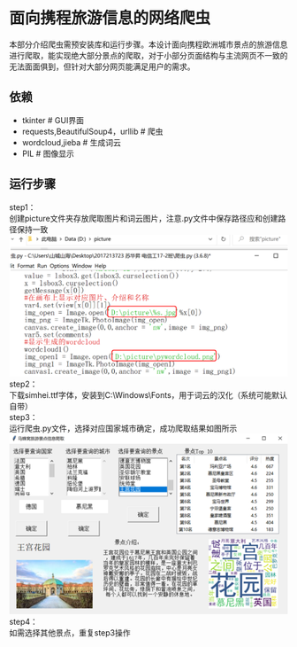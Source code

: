 # 面向携程旅游信息的网络爬虫
本部分介绍爬虫需预安装库和运行步骤。本设计面向携程欧洲城市景点的旅游信息进行爬取，能实现绝大部分景点的爬取，对于小部分页面结构与主流网页不一致的无法面面俱到，但针对大部分网页能满足用户的需求。
## 依赖
* tkinter # GUI界面
* requests,BeautifulSoup4，urllib # 爬虫
* wordcloud,jieba # 生成词云
* PIL # 图像显示
## 运行步骤
step1：<br>
创建picture文件夹存放爬取图片和词云图片，注意.py文件中保存路径应和创建路径保持一致<br>
![不存在](https://github.com/westernworld/hello-world/raw/master/img-folder/路径.png)
step2：<br>
下载simhei.ttf字体，安装到C:\Windows\Fonts，用于词云的汉化（系统可能默认自带）<br>
step3：<br>
运行爬虫.py文件，选择对应国家城市确定，成功爬取结果如图所示<br>
![不存在](https://github.com/westernworld/hello-world/raw/master/img-folder/结果.png)
step4：<br>
如需选择其他景点，重复step3操作<br>

